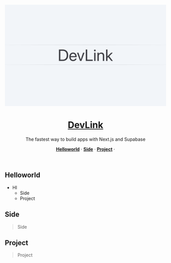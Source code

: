 <a href="http://localhost:3000">
  <img src="./public/logo.png" alt="Logo Image">
  <h1 align="center">DevLink</h1>
</a>

<p align="center">
 The fastest way to build apps with Next.js and Supabase
</p>

<p align="center">
  <a href="#helloworld"><strong>Helloworld</strong></a> ·
  <a href="#side"><strong>Side</strong></a> ·
  <a href="#project"><strong>Project</strong></a> ·
</p>
<br/>

## Helloworld

- HI
  - Side
  - Project

## Side

> Side

## Project

> Project
